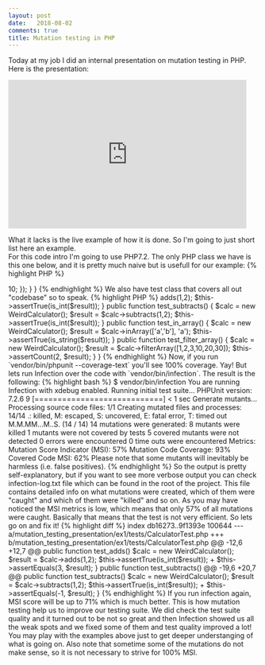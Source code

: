```yaml
---
layout: post
date:   2018-08-02
comments: true
title: Mutation testing in PHP
---
```


Today at my job I did an internal presentation on mutation testing in PHP. Here is the presentation:

<iframe src="https://docs.google.com/presentation/d/e/2PACX-1vT-UcEE3Y6YwRb6FLX3Q1Ep7_TMJEFVPm816lHYw6-cyWs-mX23wk0VufYGwD1tZ9oR9r16Kv4YJQBV/embed?start=false&loop=false&delayms=3000" frameborder="0" width="480" height="299" allowfullscreen="true" mozallowfullscreen="true" webkitallowfullscreen="true"></iframe>

What it lacks is the live example of how it is done. So I'm going to just short list here an example.  
For this code intro I'm going to use PHP7.2. The only PHP class we have is this one below, and it is pretty much naive but is usefull for our example:
{% highlight PHP %}
<?php
declare(strict_types=1);

namespace Ex1;

class WeirdCalculator
{
    public function adds(int $x, int $y)
    {
        return $x + $y;
    }

    public function subtracts(int $x, int $y)
    {
        return $x + $y;
    }

    public function inArray($arr, $needle)
    {
        foreach ($arr as $elem){
            if($elem == $needle) {
                $result = $elem;
                break;
            }
        }
        return $result;
    }

    public function filterArray($array)
    {
        return array_filter($array, function($elem) {
                return $elem > 10;
                });

    }
}
{% endhighlight %}

We also have test class that covers all out "codebase" so to speak.

{% highlight PHP %}
<?php
declare(strict_types=1);

use Ex1\WeirdCalculator;
use PHPUnit\Framework\TestCase;

class CalculatorTest extends TestCase
{

    public function test_adds()
    {
        $calc = new WeirdCalculator();
        $result = $calc->adds(1,2);
        $this->assertTrue(is_int($result));
    }

    public function test_subtracts()
    {
        $calc = new WeirdCalculator();
        $result = $calc->subtracts(1,2);
        $this->assertTrue(is_int($result));
    }

    public function test_in_array()
    {
        $calc = new WeirdCalculator();
        $result = $calc->inArray(['a','b'], 'a');
        $this->assertTrue(is_string($result));
    }

    public function test_filter_array()
    {
        $calc = new WeirdCalculator();
        $result = $calc->filterArray([1,2,3,10,20,30]);
        $this->assertCount(2, $result);
    }

}

{% endhighlight %}

Now, if you run `vendor/bin/phpunit --coverage-text` you'll see 100% coverage. Yay!
But lets run Infection over the code with `vendor/bin/infection`. The result is the following:   

{% highlight bash %}
$ vendor/bin/infection
You are running Infection with xdebug enabled.
Running initial test suite...

PHPUnit version: 7.2.6

9 [============================] < 1 sec

Generate mutants...

Processing source code files: 1/1
Creating mutated files and processes: 14/14
.: killed, M: escaped, S: uncovered, E: fatal error, T: timed out

M.M.MM...M..S.                                       (14 / 14)

14 mutations were generated:
8 mutants were killed
1 mutants were not covered by tests
5 covered mutants were not detected
0 errors were encountered
0 time outs were encountered

Metrics:
Mutation Score Indicator (MSI): 57%
Mutation Code Coverage: 93%
Covered Code MSI: 62%

Please note that some mutants will inevitably be harmless (i.e. false positives).

{% endhighlight %}

So the output is pretty self-explanatory, but if you want to see more verbose output you can check infection-log.txt file which can be found in the root of the project. This file contains detailed info on what mutations were created, which of them were "caught" and which of them were "killed" and so on.  

As you may have noticed the MSI metrics is low, which means that only 57% of all mutations were caught. Basically that means that the test is not very efficient. 
So lets go on and fix it!  

{% highlight diff %}
index db16273..9f1393e 100644
--- a/mutation_testing_presentation/ex1/tests/CalculatorTest.php
+++ b/mutation_testing_presentation/ex1/tests/CalculatorTest.php
@@ -12,6 +12,7 @@ public function test_adds()
        $calc = new WeirdCalculator();
        $result = $calc->adds(1,2);
        $this->assertTrue(is_int($result));
+       $this->assertEquals(3, $result);
    }

    public function test_subtracts()
@@ -19,6 +20,7 @@ public function test_subtracts()
        $calc = new WeirdCalculator();
        $result = $calc->subtracts(1,2);
        $this->assertTrue(is_int($result));
+       $this->assertEquals(-1, $result);
    }
{% endhighlight %}

If you run infection again, MSI score will be up to 71% which is much better.  
This is how mutation testing help us to improve our testing suite. We did check the test suite quality and it turned out to be not so great and then Infection showed us all the weak spots and we fixed some of them and test quality improved a lot! You may play with the examples above just to get deeper understanging of what is going on.  

Also note that sometime some of the mutations do not make sense, so it is not necessary to strive for 100% MSI.

